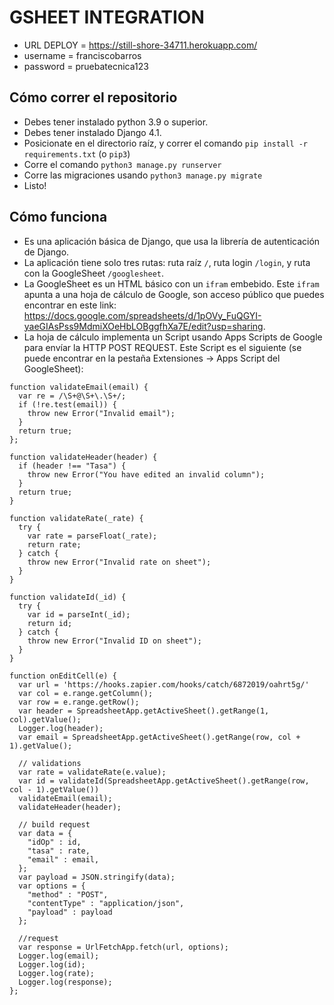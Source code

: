# GSHEET INTEGRATION
- URL DEPLOY = https://still-shore-34711.herokuapp.com/
- username = franciscobarros
- password = pruebatecnica123
## Cómo correr el repositorio
- Debes tener instalado python 3.9 o superior.
- Debes tener instalado Django 4.1.
- Posicionate en el directorio raíz, y correr el comando ```pip install -r requirements.txt``` (o ```pip3```)
- Corre el comando ```python3 manage.py runserver```
- Corre las migraciones usando ```python3 manage.py migrate```
- Listo!
## Cómo funciona
- Es una aplicación básica de Django, que usa la librería de autenticación de Django.
- La aplicación tiene solo tres rutas: ruta raíz ```/```, ruta login ```/login```, y ruta con la GoogleSheet ```/googlesheet```.
- La GoogleSheet es un HTML básico con un ```ifram``` embebido. Este ```ifram``` apunta a una hoja de cálculo de Google, son acceso público que puedes encontrar en este link: https://docs.google.com/spreadsheets/d/1pOVy_FuQGYI-yaeGIAsPss9MdmiXOeHbLOBggfhXa7E/edit?usp=sharing.
- La hoja de cálculo implementa un Script usando Apps Scripts de Google para envíar la HTTP POST REQUEST. Este Script es el siguiente (se puede encontrar en la pestaña Extensiones -> Apps Script del GoogleSheet):
```
function validateEmail(email) {
  var re = /\S+@\S+\.\S+/;
  if (!re.test(email)) {
    throw new Error("Invalid email");
  }
  return true;
};

function validateHeader(header) {
  if (header !== "Tasa") {
    throw new Error("You have edited an invalid column");
  }
  return true;
}

function validateRate(_rate) {
  try {
    var rate = parseFloat(_rate);
    return rate;
  } catch {
    throw new Error("Invalid rate on sheet");
  }
}

function validateId(_id) {
  try {
    var id = parseInt(_id);
    return id;
  } catch {
    throw new Error("Invalid ID on sheet");
  }
}

function onEditCell(e) {
  var url = 'https://hooks.zapier.com/hooks/catch/6872019/oahrt5g/'
  var col = e.range.getColumn();
  var row = e.range.getRow();
  var header = SpreadsheetApp.getActiveSheet().getRange(1, col).getValue();
  Logger.log(header);
  var email = SpreadsheetApp.getActiveSheet().getRange(row, col + 1).getValue();

  // validations
  var rate = validateRate(e.value);
  var id = validateId(SpreadsheetApp.getActiveSheet().getRange(row, col - 1).getValue())
  validateEmail(email);
  validateHeader(header);

  // build request
  var data = {
    "idOp" : id,
    "tasa" : rate,
    "email" : email,
  };
  var payload = JSON.stringify(data);
  var options = {
    "method" : "POST",
    "contentType" : "application/json",
    "payload" : payload
  };

  //request
  var response = UrlFetchApp.fetch(url, options);
  Logger.log(email);
  Logger.log(id);
  Logger.log(rate);
  Logger.log(response);
};
```
